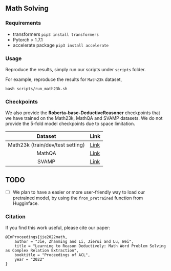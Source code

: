 ## Math Solving 

### Requirements
* transformers `pip3 install transformers`
* Pytorch > 1.7.1
* accelerate package `pip3 install accelerate`


### Usage

Reproduce the results, simply run our scripts under `scripts` folder.

For example, reproduce the results for `Math23k` dataset,
```shell
bash scripts/run_math23k.sh
```

### Checkpoints
We also provide the **Roberta-base-DeductiveReasoner** checkpoints that we have trained on the Math23k, MathQA and SVAMP datasets.
We do not provide the 5-fold model checkpoints due to space limitation.

|             Dataset              | Link  | 
|:--------------------------------:|---|
 | Math23k (train/dev/test setting) | [Link](https://drive.google.com/file/d/1TAHbdCKar0gqFzOd76LIYMQyI6hPOmL0/view?usp=sharing)  | 
 |              MathQA              | [Link](https://drive.google.com/file/d/1hgqSZwMyFearr_RJebL51ROflqwdsZUv/view?usp=sharing) | 
|              SVAMP               | [Link](https://drive.google.com/file/d/1ykI_pTPiCrHhgVA1gVN-yZeB-e0-J0TK/view?usp=sharing)  | 



## TODO
- [ ] We plan to have a easier or more user-friendly way to load our pretrained model, by using the `from_pretrained` function from Hugginface. 

### Citation
If you find this work useful, please cite our paper:
```
@InProceedings{jie2022math, 
    author = "Jie, Zhanming and Li, Jierui and Lu, Wei", 
    title = "Learning to Reason Deductively: Math Word Problem Solving as Complex Relation Extraction", 
    booktitle = "Proceedings of ACL", 
    year = "2022"
}
```